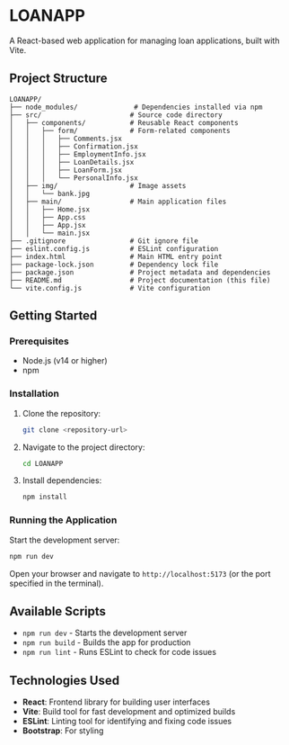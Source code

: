# LOANAPP

A React-based web application for managing loan applications, built with Vite.

## Project Structure

```
LOANAPP/
├── node_modules/              # Dependencies installed via npm
├── src/                      # Source code directory
│   ├── components/           # Reusable React components
│   │   ├── form/             # Form-related components
│   │   │   ├── Comments.jsx
│   │   │   ├── Confirmation.jsx
│   │   │   ├── EmploymentInfo.jsx
│   │   │   ├── LoanDetails.jsx
│   │   │   ├── LoanForm.jsx
│   │   │   └── PersonalInfo.jsx
│   ├── img/                  # Image assets
│   │   └── bank.jpg
│   ├── main/                 # Main application files
│   │   ├── Home.jsx
│   │   ├── App.css
│   │   ├── App.jsx
│   │   └── main.jsx
├── .gitignore                # Git ignore file
├── eslint.config.js          # ESLint configuration
├── index.html                # Main HTML entry point
├── package-lock.json         # Dependency lock file
├── package.json              # Project metadata and dependencies
├── README.md                 # Project documentation (this file)
└── vite.config.js            # Vite configuration
```

## Getting Started

### Prerequisites

- Node.js (v14 or higher)
- npm

### Installation

1. Clone the repository:
   ```bash
   git clone <repository-url>
   ```
2. Navigate to the project directory:
   ```bash
   cd LOANAPP
   ```
3. Install dependencies:
   ```bash
   npm install
   ```

### Running the Application

Start the development server:

```bash
npm run dev
```

Open your browser and navigate to `http://localhost:5173` (or the port specified in the terminal).

## Available Scripts

- `npm run dev` - Starts the development server
- `npm run build` - Builds the app for production
- `npm run lint` - Runs ESLint to check for code issues

## Technologies Used

- **React**: Frontend library for building user interfaces
- **Vite**: Build tool for fast development and optimized builds
- **ESLint**: Linting tool for identifying and fixing code issues
- **Bootstrap**: For styling
